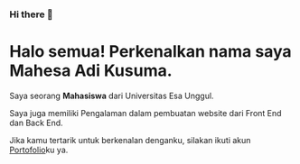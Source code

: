 ### Hi there 👋

<!--
**Mahesaadikusuma/Mahesaadikusuma** is a ✨ _special_ ✨ repository because its `README.md` (this file) appears on your GitHub profile.

Here are some ideas to get you started:

- 🔭 I’m currently working on ...
- 🌱 I’m currently learning ...
- 👯 I’m looking to collaborate on ...
- 🤔 I’m looking for help with ...
- 💬 Ask me about ...
- 📫 How to reach me: ...
- 😄 Pronouns: ...
- ⚡ Fun fact: ...
-->

# Halo semua! Perkenalkan nama saya **Mahesa Adi Kusuma**.<br>

Saya seorang **Mahasiswa** dari Universitas Esa Unggul.<br> 

Saya juga memiliki Pengalaman dalam pembuatan website dari Front End dan Back End.<br> 

Jika kamu tertarik untuk berkenalan denganku, silakan ikuti akun [Portofolio](https://mahesa-portofolio.netlify.app/)ku ya.

<!--
<p align="left">
<a href="https://github.com/Mahesaadikusuma">
  <img height="180em" src="https://github-readme-stats-eight-theta.vercel.app/api?username=penuliscode&show_icons=true&theme=algolia&include_all_commits=true&count_private=true"/>
  <img height="180em" src="https://github-readme-stats-eight-theta.vercel.app/api/top-langs/?username=penuliscode&layout=compact&theme=algolia"/>
</a>
</p> -->
